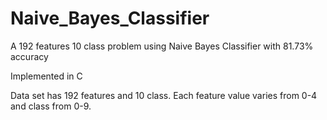 # Naive_Bayes_Classifier
A 192 features 10 class problem using Naive Bayes Classifier with 81.73% accuracy

Implemented in C

Data set has 192 features and 10 class. Each feature value varies from 0-4 and class from 0-9.

